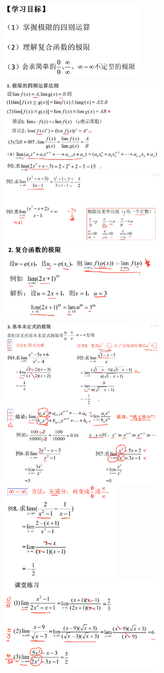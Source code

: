 ![](../../photo/Pasted%20image%2020240319211931.png)

![](../../photo/Pasted%20image%2020240319212021.png)
![](../../photo/Pasted%20image%2020240319212104.png)
![](../../photo/Pasted%20image%2020240319212134.png)

![](../../photo/Pasted%20image%2020240319212232.png)
![](../../photo/Pasted%20image%2020240319212329.png)
![](../../photo/Pasted%20image%2020240319212357.png)
![](../../photo/Pasted%20image%2020240319212556.png)

